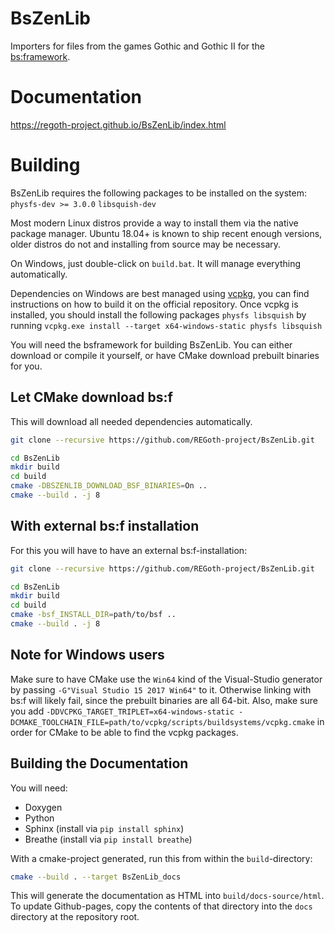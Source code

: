 # BsZenLib

Importers for files from the games Gothic and Gothic II for the [bs:framework](https://github.com/GameFoundry/bsf).

# Documentation

https://regoth-project.github.io/BsZenLib/index.html

# Building

BsZenLib requires the following packages to be installed on the system:
`physfs-dev >= 3.0.0` `libsquish-dev`

Most modern Linux distros provide a way to install them via the native package
manager. Ubuntu 18.04+ is known to ship recent enough versions, older distros do not
and installing from source may be necessary.

On Windows, just double-click on `build.bat`. It will manage everything automatically.

Dependencies on Windows are best managed using [vcpkg](https://github.com/Microsoft/vcpkg), you can
find instructions on how to build it on the official repository. Once vcpkg is installed, you should
install the following packages `physfs libsquish` by running
`vcpkg.exe install --target x64-windows-static physfs libsquish`

You will need the bsframework for building BsZenLib. You can either download or compile it yourself, or have CMake download prebuilt binaries 
for you.

## Let CMake download bs:f

This will download all needed dependencies automatically. 

```sh
git clone --recursive https://github.com/REGoth-project/BsZenLib.git

cd BsZenLib
mkdir build
cd build
cmake -DBSZENLIB_DOWNLOAD_BSF_BINARIES=On ..
cmake --build . -j 8
```

## With external bs:f installation

For this you will have to have an external bs:f-installation:

```sh
git clone --recursive https://github.com/REGoth-project/BsZenLib.git

cd BsZenLib
mkdir build
cd build
cmake -bsf_INSTALL_DIR=path/to/bsf ..
cmake --build . -j 8
```

## Note for Windows users

Make sure to have CMake use the `Win64` kind of the Visual-Studio generator by passing `-G"Visual Studio 15 2017 Win64"` to it.
Otherwise linking with bs:f will likely fail, since the prebuilt binaries are all 64-bit. Also, make
sure you add `-DDVCPKG_TARGET_TRIPLET=x64-windows-static -DCMAKE_TOOLCHAIN_FILE=path/to/vcpkg/scripts/buildsystems/vcpkg.cmake`
in order for CMake to be able to find the vcpkg packages.

## Building the Documentation

You will need:

 * Doxygen
 * Python
  * Sphinx (install via `pip install sphinx`)
  * Breathe (install via `pip install breathe`)

With a cmake-project generated, run this from within the `build`-directory:

```sh
cmake --build . --target BsZenLib_docs
```

This will generate the documentation as HTML into `build/docs-source/html`. 
To update Github-pages, copy the contents of that directory into the `docs` directory at the repository root.
